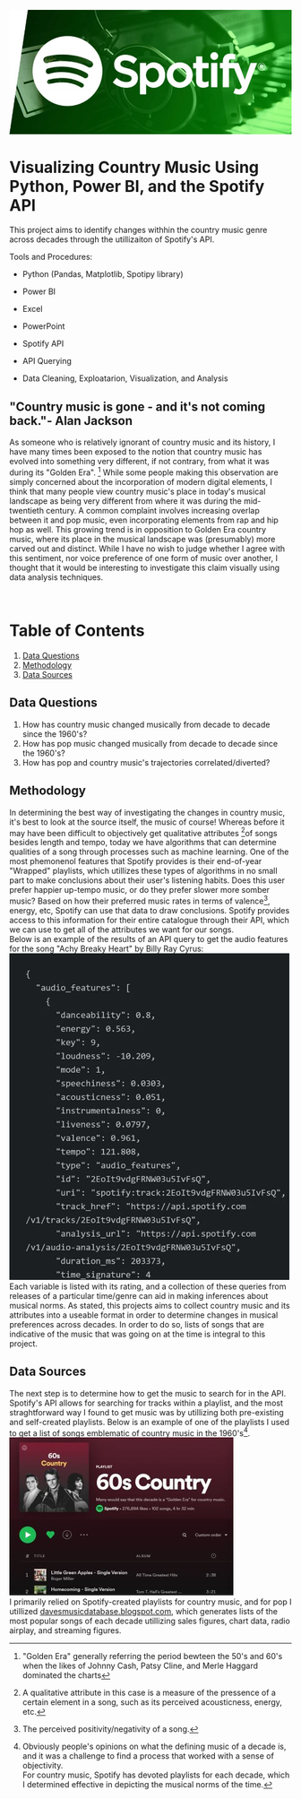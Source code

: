 ![image](./images/Spotify_banner.jpg)
# Visualizing Country Music Using Python, Power BI, and the Spotify API
This project aims to  identify changes withhin the country music genre across decades through the utillizaiton of Spotify's API.

Tools and Procedures:

* Python (Pandas, Matplotlib, Spotipy library)

* Power BI

* Excel

* PowerPoint

* Spotify API

* API Querying

* Data Cleaning, Exploatarion, Visualization, and Analysis


## "Country music is gone - and it's not coming back."- Alan Jackson

As someone who is relatively ignorant of country music and its history, I have many times been exposed to the notion that country music has evolved into something very different, if not contrary, from what it was during its "Golden Era".
[^1]
While some people making this observation are simply concerned about the incorporation of modern digital elements, I think that many people view country music's place in today's musical landscape as being very different from where it was during the mid-twentieth century.
A common complaint involves increasing overlap between it and pop music, even incorporating elements from rap and hip hop as well.  This growing trend is in opposition to Golden Era country music, where its place in the musical landscape was (presumably) more carved out and distinct.
While I have no wish to judge whether I agree with this sentiment, nor voice preference of one form of music over another, I thought that it would be interesting to investigate this claim visually using data analysis techniques.

<br />

# Table of Contents
1. [Data Questions](#data-questions)
2. [Methodology](#methodology)
3. [Data Sources](#data-sources)

## Data Questions
1. How has country music changed musically from decade to decade since the 1960's?
2. How has pop music changed musically from decade to decade since the 1960's?
3. How has pop and country music's trajectories correlated/diverted?

## Methodology 
In determining the best way of investigating the changes in country music, it's best to look at the source itself, the music of course! 
Whereas before it may have been difficult to objectively get qualitative attributes [^2]of songs besides length and tempo, today we have algorithms that can determine qualities of a song through processes such as machine learning.
One of the most phemonenol features that Spotify provides is their end-of-year "Wrapped" playlists, which utillizes these types of algorithms in no small part to make conclusions about their user's listening habits.
Does this user prefer happier up-tempo music, or do they prefer slower more somber music?  Based on how their preferred music rates in terms of valence[^3], energy, etc, Spotify can use that data to draw conclusions.
Spotify provides access to this information for their entire catalogue through their API, which we can use to get all of the attributes we want for our songs.  
Below is an example of the results of an API query to get the audio features for the song "Achy Breaky Heart" by Billy Ray Cyrus:
<br />
![ScreenShot](./images/achy_breaky.JPG)
<br />
Each variable is listed with its rating, and a collection of these queries from releases of a particular time/genre can aid in making inferences about musical norms. 
As stated, this projects aims to collect country music and its attributes into a useable format in order to determine changes in musical preferences across decades.
In order to do so, lists of songs that are indicative of the music that was going on at the time is integral to this project.
<br />
## Data Sources
The next step is to determine how to get the music to search for in the API. 
Spotify's API allows for searching for tracks within a playlist, and the most straghtforward way I found to get music was by utillizing both pre-existing and self-created playlists.
Below is an example of one of the playlists I used to get a list of songs emblematic of country music in the 1960's[^4].
<br />
![ScreenShot](./images/60s_playlist.JPG)
<br /> 
I primarily relied on Spotify-created playlists for country music, and for pop I utillized [davesmusicdatabase.blogspot.com](https://davesmusicdatabase.blogspot.com/p/best-of-lists.html#songs-era), which generates lists of the most popular songs of each decade utillizing sales figures, chart data, radio airplay, and streaming figures.



[^1]: "Golden Era" generally referring the period bewteen the 50's and 60's when the likes of Johnny Cash, Patsy Cline, and Merle Haggard dominated the charts
[^2]: A qualitative attribute in this case is a measure of the pressence of a certain element in a song, such as its perceived acousticness, energy, etc.
[^3]: The perceived positivity/negativity of a song.
[^4]: Obviously people's opinions on what the defining music of a decade is, and it was a challenge to find a process that worked with a sense of objectivity.  
For country music, Spotify has devoted playlists for each decade, which I determined effective in depicting the musical norms of the time.  